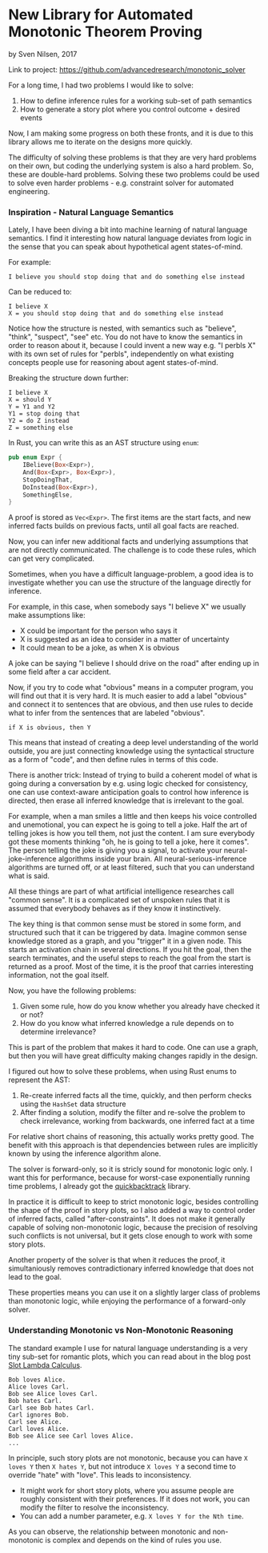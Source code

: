 # New Library for Automated Monotonic Theorem Proving
by Sven Nilsen, 2017

Link to project: https://github.com/advancedresearch/monotonic_solver

For a long time, I had two problems I would like to solve:

1. How to define inference rules for a working sub-set of path semantics
2. How to generate a story plot where you control outcome + desired events

Now, I am making some progress on both these fronts, and it is due to this library allows
me to iterate on the designs more quickly.

The difficulty of solving these problems is that they are very hard problems on their own,
but coding the underlying system is also a hard problem. So, these are double-hard problems.
Solving these two problems could be used to solve even harder problems - e.g. constraint solver for automated engineering.

### Inspiration - Natural Language Semantics

Lately, I have been diving a bit into machine learning of natural language semantics.
I find it interesting how natural language deviates from logic in the sense
that you can speak about hypothetical agent states-of-mind.

For example:

```
I believe you should stop doing that and do something else instead
```

Can be reduced to:

```
I believe X
X = you should stop doing that and do something else instead
```

Notice how the structure is nested, with semantics such as "believe", "think", "suspect", "see" etc.
You do not have to know the semantics in order to reason about it,
because I could invent a new way e.g. "I perbls X" with its own set of rules for "perbls",
independently on what existing concepts people use for reasoning about agent states-of-mind.

Breaking the structure down further:

```
I believe X
X = should Y
Y = Y1 and Y2
Y1 = stop doing that
Y2 = do Z instead
Z = something else
```

In Rust, you can write this as an AST structure using `enum`:

```rust
pub enum Expr {
    IBelieve(Box<Expr>),
    And(Box<Expr>, Box<Expr>),
    StopDoingThat,
    DoInstead(Box<Expr>),
    SomethingElse,
}
```

A proof is stored as `Vec<Expr>`. The first items are the start facts, and new inferred facts builds on previous facts,
until all goal facts are reached.

Now, you can infer new additional facts and underlying assumptions that are not directly communicated.
The challenge is to code these rules, which can get very complicated.

Sometimes, when you have a difficult language-problem, a good idea is to investigate
whether you can use the structure of the language directly for inference.

For example, in this case, when somebody says "I believe X" we usually make assumptions like:

- X could be important for the person who says it
- X is suggested as an idea to consider in a matter of uncertainty
- It could mean to be a joke, as when X is obvious

A joke can be saying "I believe I should drive on the road" after ending up in some field after a car accident.

Now, if you try to code what "obvious" means in a computer program, you will find out that it is very hard.
It is much easier to add a label "obvious" and connect it to sentences that are obvious,
and then use rules to decide what to infer from the sentences that are labeled "obvious".

```
if X is obvious, then Y
```

This means that instead of creating a deep level understanding of the world outside,
you are just connecting knowledge using the syntactical structure as a form of "code",
and then define rules in terms of this code.

There is another trick: Instead of trying to build a coherent model of what is going during a conversation
by e.g. using logic checked for consistency,
one can use context-aware anticipation goals to control how inference is directed,
then erase all inferred knowledge that is irrelevant to the goal.

For example, when a man smiles a little and then keeps his voice controlled and unemotional, you can expect he is going to tell a joke.
Half the art of telling jokes is how you tell them, not just the content.
I am sure everybody got these moments thinking "oh, he is going to tell a joke, here it comes".
The person telling the joke is giving you a signal, to activate your neural-joke-inference algorithms inside your brain.
All neural-serious-inference algorithms are turned off, or at least filtered, such that you can understand what is said.

All these things are part of what artificial intelligence researches call "common sense".
It is a complicated set of unspoken rules that it is assumed that everybody behaves as if they know it instinctively.

The key thing is that common sense must be stored in some form,
and structured such that it can be triggered by data.
Imagine common sense knowledge stored as a graph,
and you "trigger" it in a given node.
This starts an activation chain in several directions.
If you hit the goal, then the search terminates,
and the useful steps to reach the goal from the start is returned as a proof.
Most of the time, it is the proof that carries interesting information,
not the goal itself.

Now, you have the following problems:

1. Given some rule, how do you know whether you already have checked it or not?
2. How do you know what inferred knowledge a rule depends on to determine irrelevance?

This is part of the problem that makes it hard to code.
One can use a graph, but then you will have great difficulty making changes rapidly in the design.

I figured out how to solve these problems, when using Rust enums to represent the AST:

1. Re-create inferred facts all the time, quickly, and then perform checks using the `HashSet` data structure
2. After finding a solution, modify the filter and re-solve the problem to check irrelevance, working from backwards, one inferred fact at a time

For relative short chains of reasoning, this actually works pretty good.
The benefit with this approach is that dependencies between rules are implicitly known by using the inference algorithm alone.

The solver is forward-only, so it is stricly sound for monotonic logic only.
I want this for performance, because for worst-case exponentially running time problems,
I already got the [quickbacktrack](https://github.com/advancedresearch/quickbacktrack) library.

In practice it is difficult to keep to strict monotonic logic,
besides controlling the shape of the proof in story plots,
so I also added a way to control order of inferred facts, called "after-constraints".
It does not make it generally capable of solving non-monotonic logic,
because the precision of resolving such conflicts is not universal,
but it gets close enough to work with some story plots.

Another property of the solver is that when it reduces the proof,
it simultaniously removes contradictionary inferred knowledge that does not lead to the goal.

These properties means you can use it on a slightly larger class of problems than monotonic logic,
while enjoying the performance of a forward-only solver.

### Understanding Monotonic vs Non-Monotonic Reasoning

The standard example I use for natural language understanding is a very tiny sub-set for romantic plots,
which you can read about in the blog post [Slot Lambda Calculus](http://blog.piston.rs/2017/04/20/slot-lambda-calculus/).

```
Bob loves Alice.
Alice loves Carl.
Bob see Alice loves Carl.
Bob hates Carl.
Carl see Bob hates Carl.
Carl ignores Bob.
Carl see Alice.
Carl loves Alice.
Bob see Alice see Carl loves Alice.
...
```

In principle, such story plots are not monotonic, because you can have `X loves Y` then `X hates Y`,
but not introduce `X loves Y` a second time to override "hate" with "love".
This leads to inconsistency.

- It might work for short story plots, where you assume people are roughly consistent with their preferences.
If it does not work, you can modify the filter to resolve the inconsistency.
- You can add a number parameter, e.g. `X loves Y for the Nth time`.

As you can observe, the relationship between monotonic and non-monotonic is complex and depends on the kind of rules you use.
